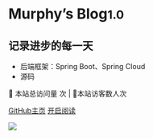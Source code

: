 <!-- _coverpage.md -->

# Murphy’s Blog<small>1.0</small>
## 记录进步的每一天

* 后端框架：Spring Boot、Spring Cloud
* 源码

<!--卜蒜子统计-->
<span id="busuanzi_container_site_pv">
👀    本站总访问量 <span id="busuanzi_value_site_pv"></span>次
</span>| 🐒本站访客数<span id="busuanzi_value_site_uv"></span>人次


[GitHub主页](https://github.com/c121666)
[开启阅读](/README.md)

![](https://w.wallhaven.cc/full/z8/wallhaven-z8dg9y.png)
